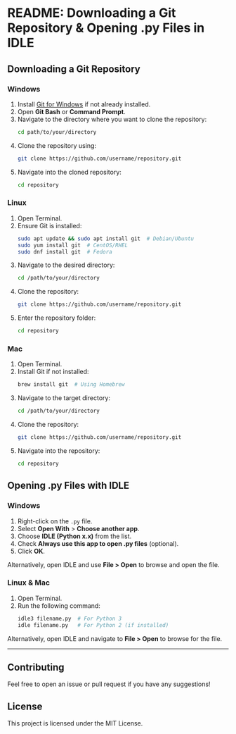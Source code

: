 # README: Downloading a Git Repository & Opening .py Files in IDLE

## Downloading a Git Repository

### Windows
1. Install [Git for Windows](https://git-scm.com/download/win) if not already installed.
2. Open **Git Bash** or **Command Prompt**.
3. Navigate to the directory where you want to clone the repository:
   ```sh
   cd path/to/your/directory
   ```
4. Clone the repository using:
   ```sh
   git clone https://github.com/username/repository.git
   ```
5. Navigate into the cloned repository:
   ```sh
   cd repository
   ```

### Linux
1. Open Terminal.
2. Ensure Git is installed:
   ```sh
   sudo apt update && sudo apt install git  # Debian/Ubuntu
   sudo yum install git  # CentOS/RHEL
   sudo dnf install git  # Fedora
   ```
3. Navigate to the desired directory:
   ```sh
   cd /path/to/your/directory
   ```
4. Clone the repository:
   ```sh
   git clone https://github.com/username/repository.git
   ```
5. Enter the repository folder:
   ```sh
   cd repository
   ```

### Mac
1. Open Terminal.
2. Install Git if not installed:
   ```sh
   brew install git  # Using Homebrew
   ```
3. Navigate to the target directory:
   ```sh
   cd /path/to/your/directory
   ```
4. Clone the repository:
   ```sh
   git clone https://github.com/username/repository.git
   ```
5. Navigate into the repository:
   ```sh
   cd repository
   ```

## Opening .py Files with IDLE

### Windows
1. Right-click on the `.py` file.
2. Select **Open With** > **Choose another app**.
3. Choose **IDLE (Python x.x)** from the list.
4. Check **Always use this app to open .py files** (optional).
5. Click **OK**.

Alternatively, open IDLE and use **File > Open** to browse and open the file.

### Linux & Mac
1. Open Terminal.
2. Run the following command:
   ```sh
   idle3 filename.py  # For Python 3
   idle filename.py   # For Python 2 (if installed)
   ```

Alternatively, open IDLE and navigate to **File > Open** to browse for the file.

---

## Contributing
Feel free to open an issue or pull request if you have any suggestions!

## License
This project is licensed under the MIT License.

